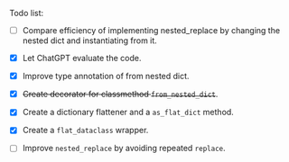 Todo list: 

- [ ] Compare efficiency of implementing nested_replace by changing the nested dict and instantiating
from it. 

- [X] Let ChatGPT evaluate the code.

- [X] Improve type annotation of from nested dict.

- [X] ~~Create decorator for classmethod `from_nested_dict`~~. 

- [X] Create a dictionary flattener and a `as_flat_dict` method.

- [X] Create a `flat_dataclass` wrapper. 

- [ ] Improve `nested_replace` by avoiding repeated `replace`. 
